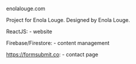 enolalouge.com

Project for Enola Louge.
Designed by Enola Louge.

ReactJS:
    - website

Firebase/Firestore:
    - content management 

https://formsubmit.co:
    - contact page